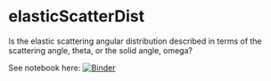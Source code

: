 # elasticScatterDist
Is the elastic scattering angular distribution described in terms of the scattering angle, theta, or the solid angle, omega?

See notebook here:
[![Binder](https://mybinder.org/badge_logo.svg)](https://mybinder.org/v2/gh/elena-pascal/elasticScatterDist/master?filepath=https%3A%2F%2Fgithub.com%2Felena-pascal%2FelasticScatterDist%2Fblob%2Fmaster%2Fangular.ipynb)
